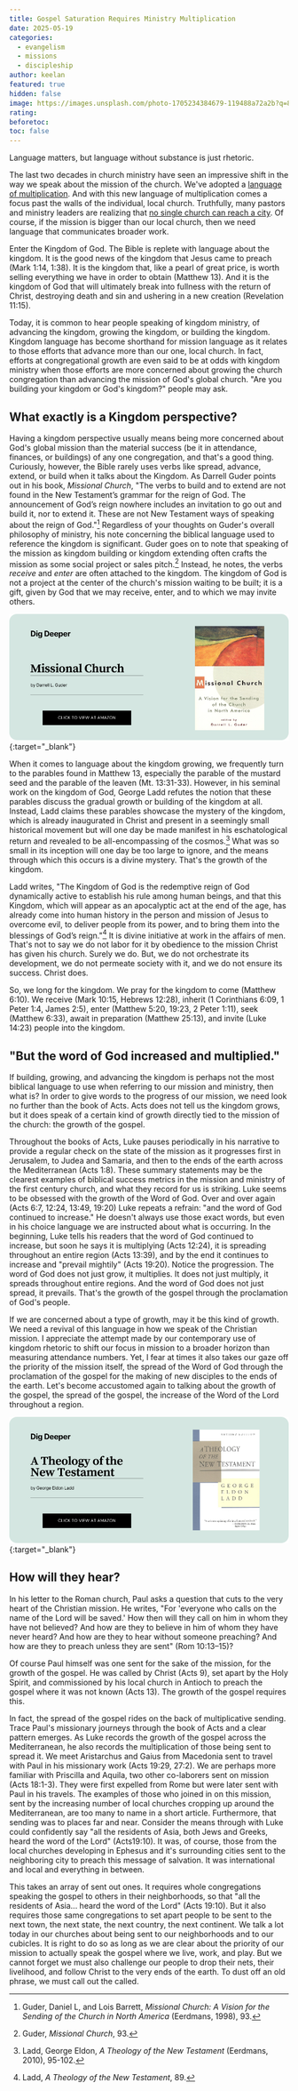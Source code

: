 ```yaml
---
title: Gospel Saturation Requires Ministry Multiplication
date: 2025-05-19
categories:
  - evangelism
  - missions
  - discipleship
author: keelan
featured: true
hidden: false
image: https://images.unsplash.com/photo-1705234384679-119488a72a2b?q=80&w=1740&auto=format&fit=crop&ixlib=rb-4.1.0&ixid=M3wxMjA3fDB8MHxwaG90by1wYWdlfHx8fGVufDB8fHx8fA%3D%3D
rating: 
beforetoc: 
toc: false
---
```


Language matters, but language without substance is just rhetoric. 

The last two decades in church ministry have seen an impressive shift in the way we speak about the mission of the church. We've adopted a [language of multiplication](https://keelancook.com/moving-past-the-rhetoric-of-multiplication). And with this new language of multiplication comes a focus past the walls of the individual, local church. Truthfully, many pastors and ministry leaders are realizing that [no single church can reach a city](https://keelancook.com/why-no-single-church-can-reach-a-city). Of course, if the mission is bigger than our local church, then we need language that communicates broader work. 

<!--more-->

Enter the Kingdom of God. The Bible is replete with language about the kingdom. It is the good news of the kingdom that Jesus came to preach (Mark 1:14, 1:38). It is the kingdom that, like a pearl of great price, is worth selling everything we have in order to obtain (Matthew 13). And it is the kingdom of God that will ultimately break into fullness with the return of Christ, destroying death and sin and ushering in a new creation (Revelation 11:15). 

Today, it is common to hear people speaking of kingdom ministry, of advancing the kingdom, growing the kingdom, or building the kingdom. Kingdom language has become shorthand for mission language as it relates to those efforts that advance more than our one, local church. In fact, efforts at congregational growth are even said to be at odds with kingdom ministry when those efforts are more concerned about growing the church congregation than advancing the mission of God's global church. "Are you building your kingdom or God's kingdom?" people may ask.

## What exactly is a Kingdom perspective?

Having a kingdom perspective usually means being more concerned about God's global mission than the material success (be it in attendance, finances, or buildings) of any one congregation, and that's a good thing. Curiously, however, the Bible rarely uses verbs like spread, advance, extend, or build when it talks about the Kingdom. As Darrell Guder points out in his book, *Missional Church*, "The verbs to build and to extend are not found in the New Testament’s grammar for the reign of God. The announcement of God’s reign nowhere includes an invitation to go out and build it, nor to extend it. These are not New Testament ways of speaking about the reign of God."[^1] Regardless of your thoughts on Guder's overall philosophy of ministry, his note concerning the biblical language used to reference the kingdom is significant. Guder goes on to note that speaking of the mission as kingdom building or kingdom extending often crafts the mission as some social project or sales pitch.[^2] Instead, he notes, the verbs *receive* and *enter* are often attached to the kingdom. The kingdom of God is not a project at the center of the church's mission waiting to be built; it is a gift, given by God that we may receive, enter, and to which we may invite others. 

[![Missional Church](images/promo/missional-church.png)](https://amzn.to/43ltD4r){:target="_blank"}

When it comes to language about the kingdom growing, we frequently turn to the parables found in Matthew 13, especially the parable of the mustard seed and the parable of the leaven (Mt. 13:31-33). However, in his seminal work on the kingdom of God, George Ladd refutes the notion that these parables discuss the gradual growth or building of the kingdom at all. Instead, Ladd claims these parables showcase the mystery of the kingdom, which is already inaugurated in Christ and present in a seemingly small historical movement but will one day be made manifest in his eschatological return and revealed to be all-encompassing of the cosmos.[^3] What was so small in its inception will one day be too large to ignore, and the means through which this occurs is a divine mystery. That's the growth of the kingdom. 

Ladd writes, "The Kingdom of God is the redemptive reign of God dynamically active to establish his rule among human beings, and that this Kingdom, which will appear as an apocalyptic act at the end of the age, has already come into human history in the person and mission of Jesus to overcome evil, to deliver people from its power, and to bring them into the blessings of God’s reign."[^4] It is divine initiative at work in the affairs of men. That's not to say we do not labor for it by obedience to the mission Christ has given his church. Surely we do. But, we do not orchestrate its development, we do not permeate society with it, and we do not ensure its success. Christ does. 

So, we long for the kingdom. We pray for the kingdom to come (Matthew 6:10). We receive (Mark 10:15, Hebrews 12:28), inherit (1 Corinthians 6:09, 1 Peter 1:4, James 2:5), enter (Matthew 5:20, 19:23, 2 Peter 1:11), seek (Matthew 6:33), await in preparation (Matthew 25:13), and invite (Luke 14:23) people into the kingdom. 

## "But the word of God increased and multiplied."

If building, growing, and advancing the kingdom is perhaps not the most biblical language to use when referring to our mission and ministry, then what is? In order to give words to the progress of our mission, we need look no further than the book of Acts. Acts does not tell us the kingdom grows, but it does speak of a certain kind of growth directly tied to the mission of the church: the growth of the gospel.

Throughout the books of Acts, Luke pauses periodically in his narrative to provide a regular check on the state of the mission as it progresses first in Jerusalem, to Judea and Samaria, and then to the ends of the earth across the Mediterranean (Acts 1:8). These summary statements may be the clearest examples of biblical success metrics in the mission and ministry of the first century church, and what they record for us is striking. Luke seems to be obsessed with the growth of the Word of God. Over and over again (Acts 6:7, 12:24, 13:49, 19:20) Luke repeats a refrain: "and the word of God continued to increase." He doesn't always use those exact words, but even in his choice language we are instructed about what is occurring. In the beginning, Luke tells his readers that the word of God continued to increase, but soon he says it is multiplying (Acts 12:24), it is spreading throughout an entire region (Acts 13:39), and by the end it continues to increase and "prevail mightily" (Acts 19:20). Notice the progression. The word of God does not just grow, it multiplies. It does not just multiply, it spreads throughout entire regions. And the word of God does not just spread, it prevails. That's the growth of the gospel through the proclamation of God's people.

If we are concerned about a type of growth, may it be this kind of growth. We need a revival of this language in how we speak of the Christian mission. I appreciate the attempt made by our contemporary use of kingdom rhetoric to shift our focus in mission to a broader horizon than measuring attendance numbers. Yet, I fear at times it also takes our gaze off the priority of the mission itself, the spread of the Word of God through the proclamation of the gospel for the making of new disciples to the ends of the earth. Let's become accustomed again to talking about the growth of the gospel, the spread of the gospel, the increase of the Word of the Lord throughout a region.

[![A Theology of the New Testament](images/promo/ladd-theology-nt.png)](https://amzn.to/3Hif3TT){:target="_blank"}

## How will they hear? 

In his letter to the Roman church, Paul asks a question that cuts to the very heart of the Christian mission. He writes, "For 'everyone who calls on the name of the Lord will be saved.' How then will they call on him in whom they have not believed? And how are they to believe in him of whom they have never heard? And how are they to hear without someone preaching? And how are they to preach unless they are sent" (Rom 10:13–15)?

Of course Paul himself was one sent for the sake of the mission, for the growth of the gospel. He was called by Christ (Acts 9), set apart by the Holy Spirit, and commissioned by his local church in Antioch to preach the gospel where it was not known (Acts 13). The growth of the gospel requires this. 

In fact, the spread of the gospel rides on the back of multiplicative sending. Trace Paul's missionary journeys through the book of Acts and a clear pattern emerges. As Luke records the growth of the gospel across the Mediterranean, he also records the multiplication of those being sent to spread it. We meet Aristarchus and Gaius from Macedonia sent to travel with Paul in his missionary work (Acts 19:29, 27:2). We are perhaps more familiar with Priscilla and Aquila, two other co-laborers sent on mission (Acts 18:1-3). They were first expelled from Rome but were later sent with Paul in his travels. The examples of those who joined in on this mission, sent by the increasing number of local churches cropping up around the Mediterranean, are too many to name in a short article. Furthermore, that sending was to places far and near. Consider the means through with Luke could confidently say "all the residents of Asia, both Jews and Greeks, heard the word of the Lord" (Acts19:10). It was, of course, those from the local churches developing in Ephesus and it's surrounding cities sent to the neighboring city to preach this message of salvation. It was international and local and everything in between.

This takes an array of sent out ones. It requires whole congregations speaking the gospel to others in their neighborhoods, so that "all the residents of Asia... heard the word of the Lord" (Acts 19:10). But it also requires those same congregations to set apart people to be sent to the next town, the next state, the next country, the next continent. We talk a lot today in our churches about being sent to our neighborhoods and to our cubicles. It is right to do so as long as we are clear about the priority of our mission to actually speak the gospel where we live, work, and play. But we cannot forget we must also challenge our people to drop their nets, their livelihood, and follow Christ to the very ends of the earth. To dust off an old phrase, we must call out the called. 

[^1]: Guder, Daniel L, and Lois Barrett, _Missional Church: A Vision for the Sending of the Church in North America_ (Eerdmans, 1998), 93. 
[^2]: Guder, *Missional Church*, 93.
[^3]: Ladd, George Eldon, _A Theology of the New Testament_ (Eerdmans, 2010), 95-102.
[^4]: Ladd, *A Theology of the New Testament*, 89.